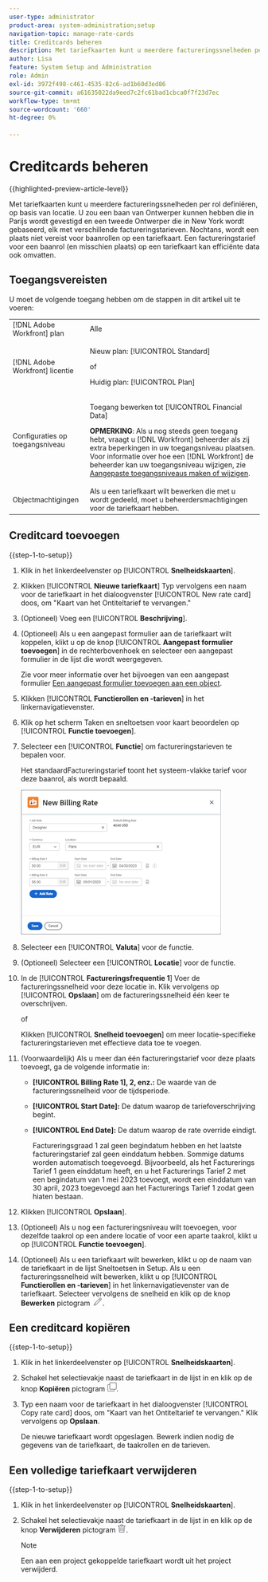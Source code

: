 ```yaml
---
user-type: administrator
product-area: system-administration;setup
navigation-topic: manage-rate-cards
title: Creditcards beheren
description: Met tariefkaarten kunt u meerdere factureringssnelheden per rol definiëren, op basis van locatie.
author: Lisa
feature: System Setup and Administration
role: Admin
exl-id: 3972f498-c461-4535-82c6-ad1b60d3ed86
source-git-commit: a61635022da9eed7c2fc61bad1cbca0f7f23d7ec
workflow-type: tm+mt
source-wordcount: '660'
ht-degree: 0%

---
```


# Creditcards beheren

{{highlighted-preview-article-level}}

Met tariefkaarten kunt u meerdere factureringssnelheden per rol definiëren, op basis van locatie. U zou een baan van Ontwerper kunnen hebben die in Parijs wordt gevestigd en een tweede Ontwerper die in New York wordt gebaseerd, elk met verschillende factureringstarieven. Nochtans, wordt een plaats niet vereist voor baanrollen op een tariefkaart. Een factureringstarief voor een baanrol (en misschien plaats) op een tariefkaart kan efficiënte data ook omvatten.

## Toegangsvereisten

U moet de volgende toegang hebben om de stappen in dit artikel uit te voeren:

<table style="table-layout:auto"> 
 <col> 
 <col> 
 <tbody> 
  <tr> 
   <td role="rowheader">[!DNL Adobe Workfront] plan</td> 
   <td>Alle</td> 
  </tr> 
  <tr> 
   <td role="rowheader">[!DNL Adobe Workfront] licentie</td> 
   <td><p>Nieuw plan: [!UICONTROL Standard] </p>
       <p>of</p> 
       <p>Huidig plan: [!UICONTROL Plan] </p>
   </td>    
  </tr> 
  <tr> 
   <td role="rowheader">Configuraties op toegangsniveau</td> 
   <td> <p>Toegang bewerken tot [!UICONTROL Financial Data]</p> <p><b>OPMERKING</b>: Als u nog steeds geen toegang hebt, vraagt u [!DNL Workfront] beheerder als zij extra beperkingen in uw toegangsniveau plaatsen. Voor informatie over hoe een [!DNL Workfront] de beheerder kan uw toegangsniveau wijzigen, zie <a href="../../../administration-and-setup/add-users/configure-and-grant-access/create-modify-access-levels.md" class="MCXref xref">Aangepaste toegangsniveaus maken of wijzigen</a>.</p> </td> 
  </tr> 
  <tr> 
   <td role="rowheader">Objectmachtigingen</td> 
   <td>Als u een tariefkaart wilt bewerken die met u wordt gedeeld, moet u beheerdersmachtigingen voor de tariefkaart hebben.</td> 
  </tr> 
 </tbody> 
</table>

## Creditcard toevoegen

{{step-1-to-setup}}

1. Klik in het linkerdeelvenster op [!UICONTROL **Snelheidskaarten**].
1. Klikken [!UICONTROL **Nieuwe tariefkaart**] Typ vervolgens een naam voor de tariefkaart in het dialoogvenster [!UICONTROL New rate card] doos, om &quot;Kaart van het Ontiteltarief te vervangen.&quot;
1. (Optioneel) Voeg een [!UICONTROL **Beschrijving**].
1. (Optioneel) Als u een aangepast formulier aan de tariefkaart wilt koppelen, klikt u op de knop [!UICONTROL **Aangepast formulier toevoegen**] in de rechterbovenhoek en selecteer een aangepast formulier in de lijst die wordt weergegeven.

   Zie voor meer informatie over het bijvoegen van een aangepast formulier [Een aangepast formulier toevoegen aan een object](/help/quicksilver/workfront-basics/work-with-custom-forms/add-a-custom-form-to-an-object.md).

1. Klikken [!UICONTROL **Functierollen en -tarieven**] in het linkernavigatievenster.
1. Klik op het scherm Taken en sneltoetsen voor kaart beoordelen op [!UICONTROL **Functie toevoegen**].
1. Selecteer een [!UICONTROL **Functie**] om factureringstarieven te bepalen voor.

   Het standaardFactureringstarief toont het systeem-vlakke tarief voor deze baanrol, als wordt bepaald.

   ![Dialoogvenster Nieuwe factureringsfrequentie](assets/location-rate-for-rate-card.png)

1. Selecteer een [!UICONTROL **Valuta**] voor de functie.
1. (Optioneel) Selecteer een [!UICONTROL **Locatie**] voor de functie.
1. In de [!UICONTROL **Factureringsfrequentie 1**] Voer de factureringssnelheid voor deze locatie in. Klik vervolgens op [!UICONTROL **Opslaan**] om de factureringssnelheid één keer te overschrijven.

   of

   Klikken [!UICONTROL **Snelheid toevoegen**] om meer locatie-specifieke factureringstarieven met effectieve data toe te voegen.

1. (Voorwaardelijk) Als u meer dan één factureringstarief voor deze plaats toevoegt, ga de volgende informatie in:

   * **[!UICONTROL Billing Rate 1], 2, enz.:** De waarde van de factureringssnelheid voor de tijdsperiode.
   * **[!UICONTROL Start Date]:** De datum waarop de tariefoverschrijving begint.
   * **[!UICONTROL End Date]:** De datum waarop de rate override eindigt.

     Factureringsgraad 1 zal geen begindatum hebben en het laatste factureringstarief zal geen einddatum hebben. Sommige datums worden automatisch toegevoegd. Bijvoorbeeld, als het Facturerings Tarief 1 geen einddatum heeft, en u het Facturerings Tarief 2 met een begindatum van 1 mei 2023 toevoegt, wordt een einddatum van 30 april, 2023 toegevoegd aan het Facturerings Tarief 1 zodat geen hiaten bestaan.

1. Klikken [!UICONTROL **Opslaan**].
1. (Optioneel) Als u nog een factureringsniveau wilt toevoegen, voor dezelfde taakrol op een andere locatie of voor een aparte taakrol, klikt u op [!UICONTROL **Functie toevoegen**].
1. (Optioneel) Als u een tariefkaart wilt bewerken, klikt u op de naam van de tariefkaart in de lijst Sneltoetsen in Setup. Als u een factureringssnelheid wilt bewerken, klikt u op [!UICONTROL **Functierollen en -tarieven**] in het linkernavigatievenster van de tariefkaart. Selecteer vervolgens de snelheid en klik op de knop **Bewerken** pictogram ![Pictogram Bewerken](assets/edit-icon.png).

## Een creditcard kopiëren

{{step-1-to-setup}}

1. Klik in het linkerdeelvenster op [!UICONTROL **Snelheidskaarten**].
1. Schakel het selectievakje naast de tariefkaart in de lijst in en klik op de knop **Kopiëren** pictogram ![Pictogram kopiëren](assets/copy-icon.png).
1. Typ een naam voor de tariefkaart in het dialoogvenster [!UICONTROL Copy rate card] doos, om &quot;Kaart van het Ontiteltarief te vervangen.&quot; Klik vervolgens op **Opslaan**.

   De nieuwe tariefkaart wordt opgeslagen. Bewerk indien nodig de gegevens van de tariefkaart, de taakrollen en de tarieven.

## Een volledige tariefkaart verwijderen

{{step-1-to-setup}}

1. Klik in het linkerdeelvenster op [!UICONTROL **Snelheidskaarten**].
1. Schakel het selectievakje naast de tariefkaart in de lijst in en klik op de knop **Verwijderen** pictogram ![Pictogram Verwijderen](assets/delete.png).

   >[!NOTE]
   >
   >Een aan een project gekoppelde tariefkaart wordt uit het project verwijderd.

